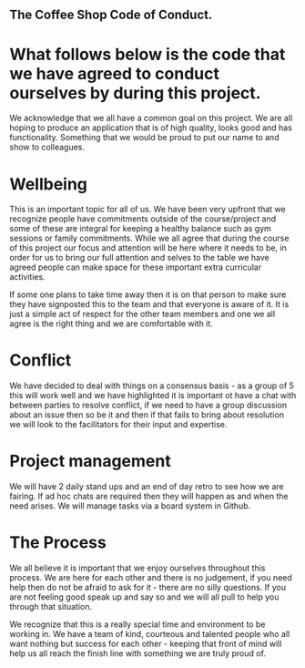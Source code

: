 ## The Coffee Shop Code of Conduct.

# What follows below is the code that we have agreed to conduct ourselves by during this project.

We acknowledge that we all have a common goal on this project.  We are all hoping to produce an application that is of high quality, looks good and has functionality.  Something that we would be proud to put our name to and show to colleagues.

# Wellbeing
This is an important topic for all of us.  We have been very upfront that we recognize people have commitments outside of the course/project and some of these are integral for keeping a healthy balance such as gym sessions or family commitments.  While we all agree that during the course of this project our focus and attention will be here where it needs to be, in order for us to bring our full attention and selves to the table we have agreed people can make space for these important extra curricular activities.

If some one plans to take time away then it is on that person to make sure they have signposted this to the team and that everyone is aware of it.  It is just a simple act of respect for the other team members and one we all agree is the right thing and we are comfortable with it.

# Conflict
We have decided to deal with things on a consensus basis - as a group of 5 this will work well and we have highlighted it is important ot have a chat with between parties to resolve conflict, if we need to have a group discussion about an issue then so be it and then if that fails to bring about resolution we will look to the facilitators for their input and expertise.

# Project management
We will have 2 daily stand ups and an end of day retro to see how we are fairing.  If ad hoc chats are required then they will happen as and when the need arises.  We will manage tasks via a board system in Github.  

# The Process
We all believe it is important that we enjoy ourselves throughout this process.  We are here for each other and there is no judgement, if you need help then do not be afraid to ask for it - there are no silly questions.  If you are not feeling good speak up and say so and we will all pull to help you through that situation.

We recognize that this is a really special time and environment to be working in. We have a team of kind, courteous and talented people who all want nothing but success for each other - keeping that front of mind will help us all reach the finish line with something we are truly proud of.